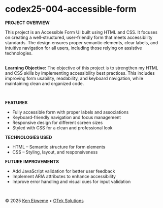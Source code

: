 # codex25-004-accessible-form

<p><strong>PROJECT OVERVIEW</strong></p>
This project is an Accessible Form UI built using HTML and CSS. It focuses on creating a well-structured, user-friendly form that meets accessibility standards. The design ensures proper semantic elements, clear labels, and intuitive navigation for all users, including those relying on assistive technologies.
<br><br>
<p><strong>Learning Objective:</strong> The objective of this project is to strengthen my HTML and CSS skills by implementing accessibility best practices. This includes improving form usability, readability, and keyboard navigation, while maintaining clean and organized code.</p>
<br>
<p><strong>FEATURES</strong></p>
<ul>
  <li>Fully accessible form with proper labels and associations</li>
  <li>Keyboard-friendly navigation and focus management</li>
  <li>Responsive design for different screen sizes</li>
  <li>Styled with CSS for a clean and professional look</li>
</ul>
<p><strong>TECHNOLOGIES USED</strong></p>
<ul>
  <li>HTML – Semantic structure for form elements</li>
  <li>CSS – Styling, layout, and responsiveness</li>
</ul>
<p><strong>FUTURE IMPROVEMENTS</strong></p>
<ul>
  <li>Add JavaScript validation for better user feedback</li>
  <li>Implement ARIA attributes to enhance accessibility</li>
  <li>Improve error handling and visual cues for input validation</li>
</ul>
<br>
<footer>
    <p>&copy; 2025 <a href="https://www.linkedin.com/in/ekweme-ken" target="_blank">Ken Ekweme</a> &#8226; <a href="https://www.oteksolutions.net" target="_blank">OTek Solutions</a></p>
</footer>
